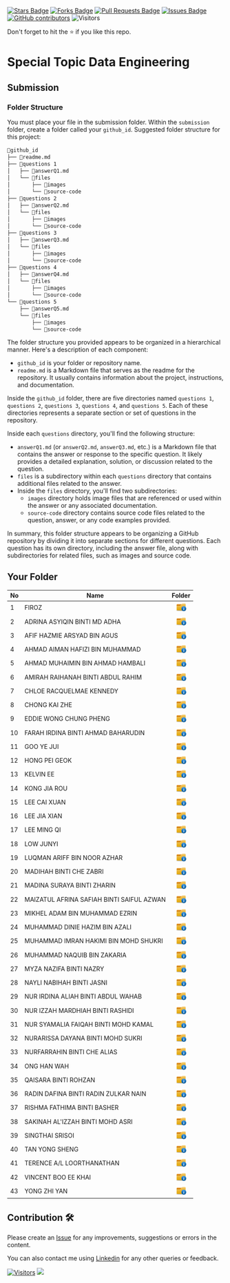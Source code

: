 <a href="https://github.com/drshahizan/SECP3843/stargazers"><img src="https://img.shields.io/github/stars/drshahizan/SECP3843" alt="Stars Badge"/></a>
<a href="https://github.com/drshahizan/SECP3843/network/members"><img src="https://img.shields.io/github/forks/drshahizan/SECP3843" alt="Forks Badge"/></a>
<a href="https://github.com/drshahizan/SECP3843/pulls"><img src="https://img.shields.io/github/issues-pr/drshahizan/SECP3843" alt="Pull Requests Badge"/></a>
<a href="https://github.com/drshahizan/SECP3843/issues"><img src="https://img.shields.io/github/issues/drshahizan/SECP3843" alt="Issues Badge"/></a>
<a href="https://github.com/drshahizan/SECP3843/graphs/contributors"><img alt="GitHub contributors" src="https://img.shields.io/github/contributors/drshahizan/SECP3843?color=2b9348"></a>
![Visitors](https://api.visitorbadge.io/api/visitors?path=https%3A%2F%2Fgithub.com%2Fdrshahizan%2FSECP3843&labelColor=%23d9e3f0&countColor=%23697689&style=flat)

Don't forget to hit the :star: if you like this repo.

# Special Topic Data Engineering

## Submission

### Folder Structure
You must place your file in the submission folder. Within the `submission` folder, create a folder called your  `github_id`. Suggested folder structure for this project:

```
📁github_id
├── 📄readme.md
├── 📁questions 1
│   ├── 📄answerQ1.md
│   └── 📁files
│       ├── 📁images
│       └── 📁source-code
├── 📁questions 2
│   ├── 📄answerQ2.md
│   └── 📁files
│       ├── 📁images
│       └── 📁source-code
├── 📁questions 3
│   ├── 📄answerQ3.md
│   └── 📁files
│       ├── 📁images
│       └── 📁source-code
├── 📁questions 4
│   ├── 📄answerQ4.md
│   └── 📁files
│       ├── 📁images
│       └── 📁source-code
└── 📁questions 5
    ├── 📄answerQ5.md
    └── 📁files
        ├── 📁images
        └── 📁source-code
```
The folder structure you provided appears to be organized in a hierarchical manner. Here's a description of each component:

- `github_id` is your folder or repository name.
- `readme.md` is a Markdown file that serves as the readme for the repository. It usually contains information about the project, instructions, and documentation.

Inside the `github_id` folder, there are five directories named `questions 1`, `questions 2`, `questions 3`, `questions 4`, and `questions 5`. Each of these directories represents a separate section or set of questions in the repository.

Inside each `questions` directory, you'll find the following structure:

- `answerQ1.md` (or `answerQ2.md`, `answerQ3.md`, etc.) is a Markdown file that contains the answer or response to the specific question. It likely provides a detailed explanation, solution, or discussion related to the question.
- `files` is a subdirectory within each `questions` directory that contains additional files related to the answer.
- Inside the `files` directory, you'll find two subdirectories:
  - `images` directory holds image files that are referenced or used within the answer or any associated documentation.
  - `source-code` directory contains source code files related to the question, answer, or any code examples provided.

In summary, this folder structure appears to be organizing a GitHub repository by dividing it into separate sections for different questions. Each question has its own directory, including the answer file, along with subdirectories for related files, such as images and source code.

## Your Folder

| No | Name | Folder |
| --- | --- | :---: |
| 1 | FIROZ | <a href="Jokeryde" ><img src="../images/folder.png" width="24px" height="24px" ></a> | 
| 2 | ADRINA ASYIQIN BINTI MD ADHA | <a href="AdrinaAsyiqin" ><img src="../images/folder.png" width="24px" height="24px" ></a> | 
| 3 | AFIF HAZMIE ARSYAD BIN AGUS | <a href="AfifHazmie" ><img src="../images/folder.png" width="24px" height="24px" ></a> | 
| 4 | AHMAD AIMAN HAFIZI BIN MUHAMMAD | <a href="AimanHafizi619" ><img src="../images/folder.png" width="24px" height="24px" ></a> | 
| 5 | AHMAD MUHAIMIN BIN AHMAD HAMBALI | <a href="Mincridible" ><img src="../images/folder.png" width="24px" height="24px" ></a> | 
| 6 | AMIRAH RAIHANAH BINTI ABDUL RAHIM | <a href="raihanarahim" ><img src="../images/folder.png" width="24px" height="24px" ></a> | 
| 7 | CHLOE RACQUELMAE KENNEDY | <a href="Racquelmae" ><img src="../images/folder.png" width="24px" height="24px" ></a> | 
| 8 | CHONG KAI ZHE | <a href="ChongKaiZhe" ><img src="../images/folder.png" width="24px" height="24px" ></a> | 
| 9 | EDDIE WONG CHUNG PHENG | <a href="Prowong01" ><img src="../images/folder.png" width="24px" height="24px" ></a> | 
| 10 | FARAH IRDINA BINTI AHMAD BAHARUDIN | <a href="FarahIrdina" ><img src="../images/folder.png" width="24px" height="24px" ></a> | 
| 11 | GOO YE JUI | <a href="yejui626" ><img src="../images/folder.png" width="24px" height="24px" ></a> | 
| 12 | HONG PEI GEOK | <a href="peiyu00" ><img src="../images/folder.png" width="24px" height="24px" ></a> | 
| 13 | KELVIN EE | <a href="Kelvinnn-2" ><img src="../images/folder.png" width="24px" height="24px" ></a> | 
| 14 | KONG JIA ROU | <a href="jrkong2001utm" ><img src="../images/folder.png" width="24px" height="24px" ></a> | 
| 15 | LEE CAI XUAN | <a href="leecaixuan" ><img src="../images/folder.png" width="24px" height="24px" ></a> | 
| 16 | LEE JIA XIAN | <a href="Leejxx" ><img src="../images/folder.png" width="24px" height="24px" ></a> | 
| 17 | LEE MING QI | <a href="MQiLEE" ><img src="../images/folder.png" width="24px" height="24px" ></a> | 
| 18 | LOW JUNYI | <a href="LowJunyi2001" ><img src="../images/folder.png" width="24px" height="24px" ></a> | 
| 19 | LUQMAN ARIFF BIN NOOR AZHAR | <a href="samsamsambal" ><img src="../images/folder.png" width="24px" height="24px" ></a> | 
| 20 | MADIHAH BINTI CHE ZABRI | <a href="Madihah04" ><img src="../images/folder.png" width="24px" height="24px" ></a> | 
| 21 | MADINA SURAYA BINTI ZHARIN | <a href="madinasuraya" ><img src="../images/folder.png" width="24px" height="24px" ></a> | 
| 22 | MAIZATUL AFRINA SAFIAH BINTI SAIFUL AZWAN | <a href="maizatulafrina" ><img src="../images/folder.png" width="24px" height="24px" ></a> | 
| 23 | MIKHEL ADAM BIN MUHAMMAD EZRIN | <a href="HUNK12" ><img src="../images/folder.png" width="24px" height="24px" ></a> | 
| 24 | MUHAMMAD DINIE HAZIM BIN AZALI | <a href="DinieHazim" ><img src="../images/folder.png" width="24px" height="24px" ></a> | 
| 25 | MUHAMMAD IMRAN HAKIMI BIN MOHD SHUKRI | <a href="muhdimranh" ><img src="../images/folder.png" width="24px" height="24px" ></a> | 
| 26 | MUHAMMAD NAQUIB BIN ZAKARIA | <a href="nqbzkr01" ><img src="../images/folder.png" width="24px" height="24px" ></a> | 
| 27 | MYZA NAZIFA BINTI NAZRY | <a href="myzanazifah" ><img src="../images/folder.png" width="24px" height="24px" ></a> | 
| 28 | NAYLI NABIHAH BINTI JASNI | <a href="naylinabihah" ><img src="../images/folder.png" width="24px" height="24px" ></a> | 
| 29| NUR IRDINA ALIAH BINTI ABDUL WAHAB | <a href="Deelia99" ><img src="../images/folder.png" width="24px" height="24px" ></a> | 
| 30 | NUR IZZAH MARDHIAH BINTI RASHIDI | <a href="izzahmardhiah" ><img src="../images/folder.png" width="24px" height="24px" ></a> | 
| 31 | NUR SYAMALIA FAIQAH BINTI MOHD KAMAL | <a href="nursyamalia" ><img src="../images/folder.png" width="24px" height="24px" ></a> | 
| 32 | NURARISSA DAYANA BINTI MOHD SUKRI | <a href="yanakunn" ><img src="../images/folder.png" width="24px" height="24px" ></a> | 
| 33 | NURFARRAHIN BINTI CHE ALIAS | <a href="FarrahinUtm" ><img src="../images/folder.png" width="24px" height="24px" ></a> | 
| 34 | ONG HAN WAH | <a href="ongwah" ><img src="../images/folder.png" width="24px" height="24px" ></a> | 
| 35 | QAISARA BINTI ROHZAN | <a href="qaisarrra" ><img src="../images/folder.png" width="24px" height="24px" ></a> | 
| 36 | RADIN DAFINA BINTI RADIN ZULKAR NAIN | <a href="radindafina" ><img src="../images/folder.png" width="24px" height="24px" ></a> | 
| 37 | RISHMA FATHIMA BINTI BASHER | <a href="RishmaFathima" ><img src="../images/folder.png" width="24px" height="24px" ></a> | 
| 38 | SAKINAH AL'IZZAH BINTI MOHD ASRI | <a href="sakinahalizzah" ><img src="../images/folder.png" width="24px" height="24px" ></a> | 
| 39 | SINGTHAI SRISOI | <a href="singthai-srisoi" ><img src="../images/folder.png" width="24px" height="24px" ></a> | 
| 40 | TAN YONG SHENG | <a href="TanYongSheng728" ><img src="../images/folder.png" width="24px" height="24px" ></a> | 
| 41 | TERENCE A/L LOORTHANATHAN | <a href="Terence172" ><img src="../images/folder.png" width="24px" height="24px" ></a> | 
| 42 | VINCENT BOO EE KHAI | <a href="Vincboo" ><img src="../images/folder.png" width="24px" height="24px" ></a> | 
| 43 | YONG ZHI YAN | <a href="yongzy328" ><img src="../images/folder.png" width="24px" height="24px" ></a> | 
## Contribution 🛠️
Please create an [Issue](https://github.com/drshahizan/special-topic-data-engineering/issues) for any improvements, suggestions or errors in the content.

You can also contact me using [Linkedin](https://www.linkedin.com/in/drshahizan/) for any other queries or feedback.

[![Visitors](https://api.visitorbadge.io/api/visitors?path=https%3A%2F%2Fgithub.com%2Fdrshahizan&labelColor=%23697689&countColor=%23555555&style=plastic)](https://visitorbadge.io/status?path=https%3A%2F%2Fgithub.com%2Fdrshahizan)
![](https://hit.yhype.me/github/profile?user_id=81284918)



